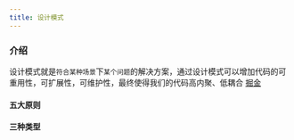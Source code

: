```yaml
---
title: 设计模式
---
```


### 介绍
设计模式就是`符合某种场景`下`某个问题`的解决方案，通过设计模式可以增加代码的可重用性，可扩展性，可维护性，最终使得我们的代码高内聚、低耦合
[掘金](https://juejin.cn/post/7072175210874535967)

#### 五大原则


#### 三种类型




